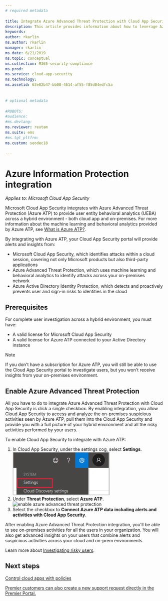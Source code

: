 ```yaml
---
# required metadata

title: Integrate Azure Advanced Threat Protection with Cloud App Security
description: This article provides information about how to leverage Azure Advanced Threat Protection insights in Cloud App Security for hybrid risk detection.
keywords:
author: rkarlin
ms.author: rkarlin
manager: rkarlin
ms.date: 6/21/2019
ms.topic: conceptual
ms.collection: M365-security-compliance
ms.prod:
ms.service: cloud-app-security
ms.technology:
ms.assetid: 63e82b47-bb08-4614-af55-f85d04edfc5a


# optional metadata

#ROBOTS:
#audience:
#ms.devlang:
ms.reviewer: reutam
ms.suite: ems
#ms.tgt_pltfrm:
ms.custom: seodec18

---
```


# Azure Information Protection integration

*Applies to: Microsoft Cloud App Security*

Microsoft Cloud App Security integrates with Azure Advanced Threat Protection (Azure ATP) to provide user entity behavioral analytics (UEBA) across a hybrid environment - both cloud app and on-premises. For more information about the machine learning and behavioral analytics provided by Azure ATP, see [What is Azure ATP?](https://docs.microsoft.com/en-us/azure-advanced-threat-protection/what-is-atp).

By integrating with Azure ATP, your Cloud App Security portal will provide alerts and insights from:
- Microsoft Cloud App Security, which identifies attacks within a cloud session, covering not only Microsoft products but also third-party applications
- Azure Advanced Threat Protection, which uses machine learning and behavioral analytics to identify attacks across your on-premises network
- Azure Active Directory Identity Protection, which detects and proactively prevents user and sign-in risks to identities in the cloud


## Prerequisites

For complete user investigation across a hybrid environment, you must have:

- A valid license for Microsoft Cloud App Security
- A valid license for Azure ATP connected to your Active Directory instance

>[!NOTE]
>If you don't have a subscription for Azure ATP, you will still be able to use the Cloud App Security portal to investigate users, but you won't receive insights from your on-premises environment.


## Enable Azure Advanced Threat Protection

All you have to do to integrate Azure Advanced Threat Protection with Cloud App Security is click a single checkbox. By enabling integration, you allow Cloud App Security to access and analyze the on-premises suspicious activities seen by Azure ATP, pull them  into the Cloud App Security and provide you with a full picture of your hybrid environment and all the risky activities performed by your users.

To enable Cloud App Security to integrate with Azure ATP:

1. In Cloud App Security, under the settings cog, select **Settings**.
    ![Settings menu](./media/azip-system-settings.png)
1. Under **Threat Protection**, select **Azure ATP**.
    ![enable azure advanced threat protection](./media/enable-aatp.png)
3. Select the checkbox to **Connect Azure ATP data including alerts and activities with Cloud App Security**.
 
After enabling Azure Advanced Threat Protection integration, you'll be able to see on-premises activities for all the users in your organization. You will also get advanced insights on your users that combine alerts and suspicious activities across your cloud and on-prem environments.



Learn more about [Investigating risky users](tutorial-ueba.md).


## Next steps 
[Control cloud apps with policies](control-cloud-apps-with-policies.md)   

[Premier customers can also create a new support request directly in the Premier Portal.](https://premier.microsoft.com/)  
  
